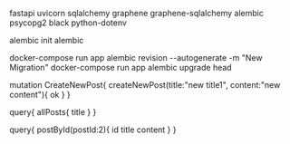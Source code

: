 fastapi uvicorn sqlalchemy graphene graphene-sqlalchemy alembic psycopg2 black python-dotenv

alembic init alembic

docker-compose run app alembic revision --autogenerate -m "New Migration"
docker-compose run app alembic upgrade head

mutation CreateNewPost{
    createNewPost(title:"new title1", content:"new content"){
        ok
    }
}

query{
    allPosts{
        title
    }
}

query{
    postById(postId:2){
        id
        title
        content
    }
}